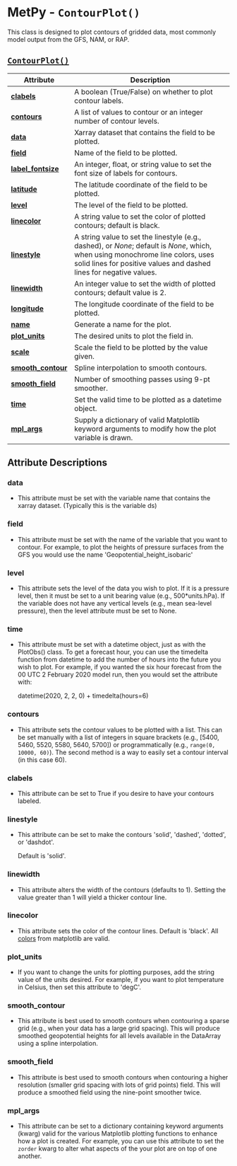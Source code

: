 # MetPy - `ContourPlot()`

This class is designed to plot contours of gridded data, most commonly
model output from the GFS, NAM, or RAP.

## <a href="https://unidata.github.io/MetPy/latest/api/generated/metpy.plots.ContourPlot.html" target="_blank">`ContourPlot()`</a>
  | Attribute | Description |
  | - | - |
  | <a href="https://unidata.github.io/MetPy/latest/api/generated/metpy.plots.ContourPlot.html#metpy.plots.ContourPlot.clabels" target="_blank">**clabels**</a> | A boolean (True/False) on whether to plot contour labels. |
  | <a href="https://unidata.github.io/MetPy/latest/api/generated/metpy.plots.ContourPlot.html#metpy.plots.ContourPlot.contours" target="_blank">**contours**</a> | A list of values to contour or an integer number of contour levels. |
  | <a href="https://unidata.github.io/MetPy/latest/api/generated/metpy.plots.ContourPlot.html#metpy.plots.ContourPlot.data" target="_blank">**data**</a> | Xarray dataset that contains the field to be plotted. |
  | <a href="https://unidata.github.io/MetPy/latest/api/generated/metpy.plots.ContourPlot.html#metpy.plots.ContourPlot.field" target="_blank">**field**</a> | Name of the field to be plotted. |
  | <a href="https://unidata.github.io/MetPy/latest/api/generated/metpy.plots.ContourPlot.html#metpy.plots.ContourPlot.label_fontsize" target="_blank">**label_fontsize**</a> | An integer, float, or string value to set the font size of labels for contours. |
  | <a href="https://unidata.github.io/MetPy/latest/api/generated/metpy.plots.ContourPlot.html#metpy.plots.ContourPlot.latitude" target="_blank">**latitude**</a> | The latitude coordinate of the field to be plotted. |
  | <a href="https://unidata.github.io/MetPy/latest/api/generated/metpy.plots.ContourPlot.html#metpy.plots.ContourPlot.level" target="_blank">**level**</a> | The level of the field to be plotted. |
  | <a href="https://unidata.github.io/MetPy/latest/api/generated/metpy.plots.ContourPlot.html#metpy.plots.ContourPlot.linecolor" target="_blank">**linecolor**</a> | A string value to set the color of plotted contours; default is black. |
  | <a href="https://unidata.github.io/MetPy/latest/api/generated/metpy.plots.ContourPlot.html#metpy.plots.ContourPlot.linestyle" target="_blank">**linestyle**</a> | A string value to set the linestyle (e.g., dashed), or *None*; default is *None*, which, when using monochrome line colors, uses solid lines for positive values and dashed lines for negative values. |
  | <a href="https://unidata.github.io/MetPy/latest/api/generated/metpy.plots.ContourPlot.html#metpy.plots.ContourPlot.linewidth" target="_blank">**linewidth**</a> | An integer value to set the width of plotted contours; default value is 2. |
  | <a href="https://unidata.github.io/MetPy/latest/api/generated/metpy.plots.ContourPlot.html#metpy.plots.ContourPlot.longitude" target="_blank">**longitude**</a> | The longitude coordinate of the field to be plotted. |
  | <a href="https://unidata.github.io/MetPy/latest/api/generated/metpy.plots.ContourPlot.html#metpy.plots.ContourPlot.name" target="_blank">**name**</a> | Generate a name for the plot. |
  | <a href="https://unidata.github.io/MetPy/latest/api/generated/metpy.plots.ContourPlot.html#metpy.plots.ContourPlot.plot_units" target="_blank">**plot_units**</a> | The desired units to plot the field in. |
  | <a href="https://unidata.github.io/MetPy/latest/api/generated/metpy.plots.ContourPlot.html#metpy.plots.ContourPlot.scale" target="_blank">**scale**</a> | Scale the field to be plotted by the value given. |
  | <a href="https://unidata.github.io/MetPy/latest/api/generated/metpy.plots.ContourPlot.html#metpy.plots.ContourPlot.smooth_contour" target="_blank">**smooth_contour**</a> | Spline interpolation to smooth contours. |
  | <a href="https://unidata.github.io/MetPy/latest/api/generated/metpy.plots.ContourPlot.html#metpy.plots.ContourPlot.smooth_field" target="_blank">**smooth_field**</a> | Number of smoothing passes using 9-pt smoother. |
  | <a href="https://unidata.github.io/MetPy/latest/api/generated/metpy.plots.ContourPlot.html#metpy.plots.ContourPlot.time" target="_blank">**time**</a> | Set the valid time to be plotted as a datetime object. |
  | <a href="https://unidata.github.io/MetPy/latest/api/generated/metpy.plots.ContourPlot.html#metpy.plots.ContourPlot.mpl_args" target="_blank">**mpl_args**</a> | Supply a dictionary of valid Matplotlib keyword arguments to modify how the plot variable is drawn. |

## Attribute Descriptions

### **data**
 * This attribute must be set with the variable name that contains the
   xarray dataset. (Typically this is the variable ds)

### **field**
* This attribute must be set with the name of the variable that you want
  to contour. For example, to plot the heights of pressure surfaces from
  the GFS you would use the name 'Geopotential_height_isobaric'

### **level**
* This attribute sets the level of the data you wish to plot. If it is a
  pressure level, then it must be set to a unit bearing value (e.g.,
  500\*units.hPa). If the variable does not have any vertical levels
  (e.g., mean sea-level pressure), then the level attribute must be set to
  None.

### **time**
* This attribute must be set with a datetime object, just as with the
  PlotObs() class. To get a forecast hour, you can use the timedelta
  function from datetime to add the number of hours into the future you
  wish to plot. For example, if you wanted the six hour forecast from the
  00 UTC 2 February 2020 model run, then you would set the attribute with:

  datetime(2020, 2, 2, 0) + timedelta(hours=6)

### **contours**
* This attribute sets the contour values to be plotted with a list. This
  can be set manually with a list of integers in square brackets (e.g.,
  [5400, 5460, 5520, 5580, 5640, 5700]) or programmatically (e.g.,
  `range(0, 10000, 60)`). The second method is a way to easily set a
  contour interval (in this case 60).

### **clabels**
* This attribute can be set to True if you desire to have your contours
  labeled.

### **linestyle**
* This attribute can be set to make the contours 'solid', 'dashed',
  'dotted', or 'dashdot'.

  Default is 'solid'.

### **linewidth**
* This attribute alters the width of the contours (defaults to 1). Setting
  the value greater than 1 will yield a thicker contour line.

### **linecolor**
* This attribute sets the color of the contour lines. Default is 'black'.
  All <a href="https://matplotlib.org/stable/_images/sphx_glr_named_colors_003.png" target="_blank">colors</a>
  from matplotlib are valid.

### **plot_units**
* If you want to change the units for plotting purposes, add the string
  value of the units desired. For example, if you want to plot temperature
  in Celsius, then set this attribute to 'degC'.

### **smooth_contour**
* This attribute is best used to smooth contours when contouring a
  sparse grid (e.g., when your data has a large grid spacing). This will
  produce smoothed geopotential heights for all levels available in the
  DataArray using a spline interpolation.

### **smooth_field**
* This attribute is best used to smooth contours when contouring a
  higher resolution (smaller grid spacing with lots of grid points) field.
  This will produce a smoothed field using the nine-point smoother twice.

### **mpl_args**
* This attribute can be set to a dictionary containing keyword arguments (kwarg)
  valid for the various Matplotlib plotting functions to enhance how a plot is
  created. For example, you can use this attribute to set the `zorder` kwarg to
  alter what aspects of the your plot are on top of one another.
